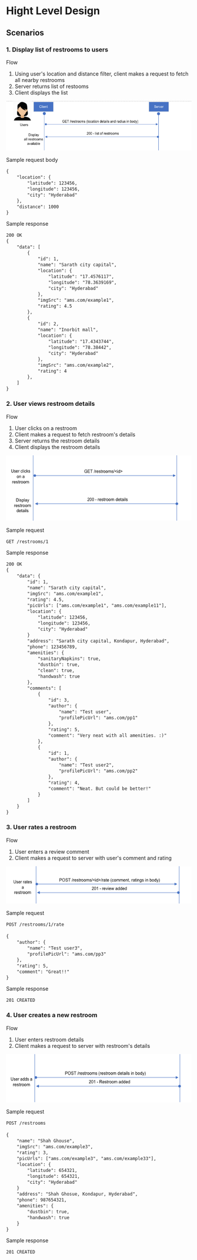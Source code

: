 # Hight Level Design

## Scenarios

### 1. Display list of restrooms to users

Flow

1. Using user's location and distance filter, client makes a request to fetch all nearby restrooms
2. Server returns list of restooms
3. Client displays the list

![alt text](./images/getRestroom.png)

Sample request body

```
{
    "location": {
        "latitude": 123456,
        "longitude": 123456,
        "city": "Hyderabad"
    },
    "distance": 1000
}
```

Sample response

```
200 OK
{
    "data": [
        {
            "id": 1,
            "name": "Sarath city capital",
            "location": {
                "latitude": "17.4576117",
                "longitude": "78.3639169",
                "city": "Hyderabad"
            },
            "imgSrc": "ams.com/example1",
            "rating": 4.5
        },
        {
            "id": 2,
            "name": "Inorbit mall",
            "location": {
                "latitude": "17.4343744",
                "longitude": "78.38442",
                "city": "Hyderabad"
            },
            "imgSrc": "ams.com/example2",
            "rating": 4
        },
    ]
}
```

### 2. User views restroom details

Flow

1. User clicks on a restroom
2. Client makes a request to fetch restroom's details
3. Server returns the restroom details
4. Client displays the restroom details

![alt text](./images/getSingleRestroom.png)

Sample request

```
GET /restrooms/1
```

Sample response

```
200 OK
{
    "data": {
        "id": 1,
        "name": "Sarath city capital",
        "imgSrc": "ams.com/example1",
        "rating": 4.5,
        "picUrls": ["ams.com/example1", "ams.com/example11"],
        "location": {
            "latitude": 123456,
            "longitude": 123456,
            "city": "Hyderabad"
        }
        "address": "Sarath city capital, Kondapur, Hyderabad",
        "phone": 123456789,
        "amenities": {
            "sanitaryNapkins": true,
            "dustbin": true,
            "clean": true,
            "handwash": true
        },
        "comments": [
            {
                "id": 3,
                "author": {
                    "name": "Test user",
                    "profilePicUrl": "ams.com/pp1"
                },
                "rating": 5,
                "comment": "Very neat with all amenities. :)"
            },
            {
                "id": 1,
                "author": {
                    "name": "Test user2",
                    "profilePicUrl": "ams.com/pp2"
                },
                "rating": 4,
                "comment": "Neat. But could be better!"
            }
        ]
    }
}
```

### 3. User rates a restroom

Flow

1. User enters a review comment
2. Client makes a request to server with user's comment and rating

![alt text](./images/rateRestroom.png)

Sample request

```
POST /restrooms/1/rate

{
    "author": {
        "name": "Test user3",
        "profilePicUrl": "ams.com/pp3"
    },
    "rating": 5,
    "comment": "Great!!"
}
```

Sample response

```
201 CREATED
```

### 4. User creates a new restroom

Flow

1. User enters restroom details
2. Client makes a request to server with restroom's details

![alt text](./images/createRestroom.png)

Sample request

```
POST /restrooms

{
    "name": "Shah Ghouse",
    "imgSrc": "ams.com/example3",
    "rating": 3,
    "picUrls": ["ams.com/example3", "ams.com/example33"],
    "location": {
        "latitude": 654321,
        "longitude": 654321,
        "city": "Hyderabad"
    }
    "address": "Shah Ghosue, Kondapur, Hyderabad",
    "phone": 987654321,
    "amenities": {
        "dustbin": true,
        "handwash": true
    }
}
```

Sample response

```
201 CREATED
```

